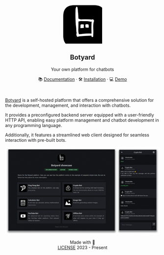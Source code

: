 <br>
<p align="center">
  <a href="https://github.com/cheatsnake/botyard">
    <img src="./docs/images/logo.svg" alt="logo" height="128">
  </a>
</p>

<h2 align="center">Botyard</h2>
<p align="center">Your own platform for chatbots</p>
<p align="center">📚 <a href="https://cheatsnake.github.io/botyard">Documentation</a> · 🛠️ <a href="https://cheatsnake.github.io/botyard/installation">Installation</a> · 💻 <a href="https://botyard.yurace.pro">Demo</a></p>
<br />

[Botyard](https://github.com/cheatsnake/botyard) is a self-hosted platform that offers a comprehensive solution for the development, management, and interaction with chatbots.

It provides a preconfigured backend server equipped with a user-friendly HTTP API, enabling easy platform management and chatbot development in any programming language.

Additionally, it features a streamlined web client designed for seamless interaction with pre-built bots.

<img src="./docs/images/preview.png" alt="preview"/>

<p></p>
<div align="center">Made with 💚</div>
<div align="center"><a href="https://github.com/cheatsnake/botyard/blob/master/LICENSE">LICENSE</a> 2023 - Present</div
